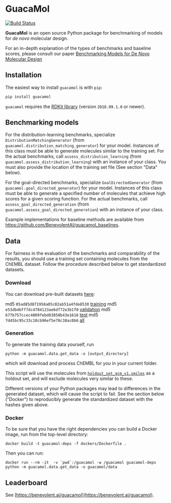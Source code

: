 # GuacaMol

[![Build Status](https://travis-ci.com/BenevolentAI/guacamol.svg?branch=master)](https://travis-ci.com/BenevolentAI/guacamol)

**GuacaMol** is an open source Python package for benchmarking of models for
*de novo* molecular design.

For an in-depth explanation of the types of benchmarks and baseline scores,
please consult our paper
[Benchmarking Models for De Novo Molecular Design](https://arxiv.org/abs/1811.09621)

## Installation

The easiest way to install `guacamol` is with `pip`:
```bash
pip install guacamol
```

`guacamol` requires the [RDKit library](http://rdkit.org/) (version `2018.09.1.0` or newer).


## Benchmarking models

For the distribution-learning benchmarks, specialize `DistributionMatchingGenerator`
(from `guacamol.distribution_matching_generator`) for your model.
Instances of this class must be able to generate molecules similar to the training set.
For the actual benchmarks, call `assess_distribution_learning`
(from `guacamol.assess_distribution_learning`) with an instance of your class.
You must also provide the location of the training set file (See section "Data" below).

For the goal-directed benchmarks, specialize `GoalDirectedGenerator`
(from `guacamol.goal_directed_generator`) for your model.
Instances of this class must be able to generate a specified number of molecules
that achieve high scores for a given scoring function.
For the actual benchmarks, call `assess_goal_directed_generation`
(from `guacamol.assess_goal_directed_generation`) with an instance of your class.

Example implementations for baseline methods are available from https://github.com/BenevolentAI/guacamol_baselines.


## Data

For fairness in the evaluation of the benchmarks and comparability of the results,
you should use a training set containing molecules from the ChEMBL dataset.
Follow the procedure described below to get standardized datasets.


### Download

You can download pre-built datasets [here](https://figshare.com/projects/GuacaMol/56639):

md5 `05ad85d871958a05c02ab51a4fde8530` [training](https://ndownloader.figshare.com/files/13612760 )
md5 `e53db4bff7dc4784123ae6df72e3b1f0` [validation](https://ndownloader.figshare.com/files/13612766)
md5 `677b757ccec4809febd83850b43e1616` [test](https://ndownloader.figshare.com/files/13612757)
md5 `7d45bc95c33c10cb96ef5e78c38ac0b6` [all](https://ndownloader.figshare.com/files/13612745)


### Generation

To generate the training data yourself, run
```
python -m guacamol.data.get_data -o [output_directory]
```
which will download and process ChEMBL for you in your current folder.

This script will use the molecules from
[`holdout_set_gcm_v1.smiles`](https://github.com/BenevolentAI/guacamol/blob/master/guacamol/data/holdout_set_gcm_v1.smiles)
as a holdout set, and will exclude molecules very similar to these.

Different versions of your Python packages may lead to differences in the generated dataset, which will cause the script to fail.
See the section below ("Docker") to reproducibly generate the standardized dataset with the hashes given above.

### Docker

To be sure that you have the right dependencies you can build a Docker image, run from the top-level directory:
```
docker build -t guacamol-deps -f dockers/Dockerfile .
```
Then you can run:
```
docker run --rm -it  -v `pwd`:/guacamol -w /guacamol guacamol-deps python -m guacamol.data.get_data -o guacamol/data
```


## Leaderboard

See [https://benevolent.ai/guacamol](https://benevolent.ai/guacamol).
